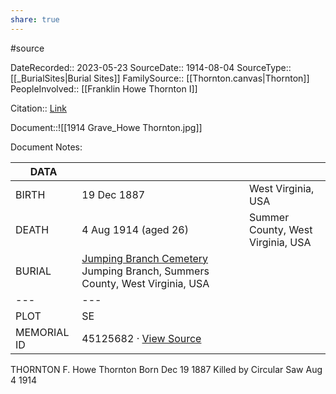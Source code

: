```yaml
---
share: true
---
```


#source

DateRecorded::  2023-05-23
SourceDate:: 1914-08-04
SourceType:: [[_BurialSites|Burial Sites]]
FamilySource:: [[Thornton.canvas|Thornton]]
PeopleInvolved:: [[Franklin Howe Thornton I]]

Citation:: [Link](https://www.findagrave.com/memorial/45125682/f-howe-thornton)

Document::![[1914 Grave_Howe Thornton.jpg]]


Document Notes:

| DATA        |                                                                                                                                                   |                                   |
| ----------- | ------------------------------------------------------------------------------------------------------------------------------------------------- | --------------------------------- |
| BIRTH       | 19 Dec 1887                                                                                                                                       | West Virginia, USA                |
| DEATH       | 4 Aug 1914 (aged 26)                                                                                                                              | Summer County, West Virginia, USA |
| BURIAL      | [Jumping Branch Cemetery](https://www.findagrave.com/cemetery/1987646/jumping-branch-cemetery) Jumping Branch, Summers County, West Virginia, USA |                                   |
| ---         | ---                                                                                                                                               |                                   |
| PLOT        | SE                                                                                                                                                |                                   |
| MEMORIAL ID |  45125682 · [View Source](https://www.findagrave.com/memorial/45125682/f-howe-thornton#source)                                                                                                                                                 |                                   |

THORNTON
F. Howe Thornton
Born
Dec 19 1887
Killed by Circular Saw
Aug 4 1914